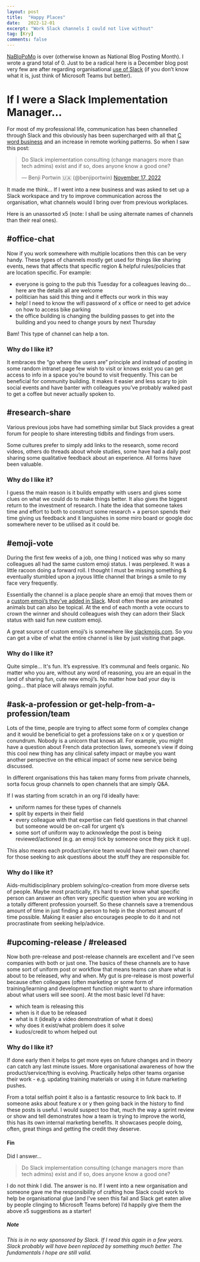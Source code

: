 ```yaml
---
layout: post
title:  "Happy Places"
date:   2022-12-01
excerpt: "Work Slack channels I could not live without"
tag: [Kry]
comments: false
---
```

[NaBloPoMo](https://twitter.com/hashtag/nablopomo) is over (otherwise known as National Blog Posting Month). I wrote a grand total of 0. Just to be a radical here is a December blog post very few are after regarding organisational [use of Slack](https://slack.com/) (if you don’t know what it is, just think of Microsoft Teams but better).

# If I were a Slack Implementation Manager...
For most of my professional life, communication has been channelled through Slack and this obviously has been supercharged with all that [C word business](https://www.nhs.uk/conditions/coronavirus-covid-19/) and an increase in remote working patterns. So when I saw this post:

<blockquote class="twitter-tweet"><p lang="en" dir="ltr">Do Slack implementation consulting (change managers more than tech admins) exist and if so, does anyone know a good one?</p>&mdash; Benji Portwin 🇺🇦 (@benjiportwin) <a href="https://twitter.com/benjiportwin/status/1593277857677074434?ref_src=twsrc%5Etfw">November 17, 2022</a></blockquote> <script async src="https://platform.twitter.com/widgets.js" charset="utf-8"></script>

It made me think… If I went into a new business and was asked to set up a Slack workspace and try to improve communication across the organisation, what channels would I bring over from previous workplaces. 

Here is an unassorted x5 (note: I shall be using alternate names of channels than their real ones).

## #office-chat
Now if you work somewhere with multiple locations then this can be very handy. These types of channels mostly get used for things like sharing events, news that affects that specific region & helpful rules/policies that are location specific. For example:
- everyone is going to the pub this Tuesday for a colleagues leaving do… here are the details all are welcome
- politician has said this thing and it effects our work in this way
- help! I need to know the wifi password of x office or need to get advice on how to access bike parking
- the office building is changing the building passes to get into the building and you need to change yours by next Thursday

Bam! This type of channel can help a ton.

### Why do I like it? 
It embraces the “go where the users are” principle and instead of posting in some random intranet page few wish to visit or knows exist you can get access to info in a space you’re bound to visit frequently. This can be beneficial for community building. It makes it easier and less scary to join social events and have banter with colleagues you’ve probably walked past to get a coffee but never actually spoken to.

## #research-share
Various previous jobs have had something similar but Slack provides a great forum for people to share interesting tidbits and findings from users.

Some cultures prefer to simply add links to the research, some record videos, others do threads about whole studies, some have had a daily post sharing some qualitative feedback about an experience. All forms have been valuable.

### Why do I like it? 
I guess the main reason is it builds empathy with users and gives some clues on what we could do to make things better. It also gives the biggest return to the investment of research. I hate the idea that someone takes time and effort to both to construct some research + a person spends their time giving us feedback and it languishes in some miro board or google doc somewhere never to be utilised as it could be.

## #emoji-vote
During the first few weeks of a job, one thing I noticed was why so many colleagues all had the same custom emoji status. I was perplexed. It was a little racoon doing a forward roll. I thought I must be missing something & eventually stumbled upon a joyous little channel that brings a smile to my face very frequently.

Essentially the channel is a place people share an emoji that moves them or a [custom emoji’s they’ve added in Slack](https://slack.com/help/articles/206870177-Add-custom-emoji-and-aliases-to-your-workspace). Most often these are animated animals but can also be topical. At the end of each month a vote occurs to crown the winner and should colleagues wish they can adorn their Slack status with said fun new custom emoji. 

A great source of custom emoji’s is somewhere like [slackmojis.com](https://slackmojis.com/emojis/recent). So you can get a vibe of what the entire channel is like by just visiting that page.

### Why do I like it? 
Quite simple… It's fun. It’s expressive. It’s communal and feels organic. No matter who you are, without any word of reasoning, you are an equal in the land of sharing fun, cute new emoji’s. No matter how bad your day is going… that place will always remain joyful.

## #ask-a-profession or get-help-from-a-profession/team
Lots of the time, people are trying to affect some form of complex change and it would be beneficial to get a professions take on x or y question or conundrum. Nobody is a unicorn that knows all. For example, you might have a question about French data protection laws, someone’s view if doing this cool new thing has any clinical safety impact or maybe you want another perspective on the ethical impact of some new service being discussed. 

In different organisations this has taken many forms from private channels, sorta focus group channels to open channels that are simply Q&A. 

If I was starting from scratch in an org I’d ideally have: 
- uniform names for these types of channels
- split by experts in their field
- every colleague with that expertise can field questions in that channel but someone would be on-call for urgent q’s
- some sort of uniform way to acknowledge the post is being reviewed/actioned (e.g. an emoji tick by someone once they pick it up). 

This also means each product/service team would have their own channel for those seeking to ask questions about the stuff they are responsible for.

### Why do I like it?
Aids-multidisciplinary problem solving/co-creation from more diverse sets of people. Maybe most practically, it’s hard to ever know what specific person can answer an often very specific question when you are working in a totally different profession yourself. So these channels save a tremendous amount of time in just finding a person to help in the shortest amount of time possible. Making it easier also encourages people to do it and not procrastinate from seeking help/advice. 

## #upcoming-release / #released
Now both pre-release and post-release channels are excellent and I’ve seen companies with both or just one. The basics of these channels are to have some sort of uniform post or workflow that means teams can share what is about to be released, why and when. My gut is pre-release is most powerful because often colleagues (often marketing or some form of training/learning and development function might want to share information about what users will see soon). At the most basic level I’d have:
- which team is releasing this
- when is it due to be released
- what is it (ideally a video demonstration of what it does)
- why does it exist/what problem does it solve
- kudos/credit to whom helped out

### Why do I like it?
If done early then it helps to get more eyes on future changes and in theory can catch any last minute issues. More organisational awareness of how the product/service/thing is evolving. Practically helps other teams organise their work - e.g. updating training materials or using it in future marketing pushes.

From a total selfish point it also is a fantastic resource to link back to. If someone asks about feature x or y then going back in the history to find these posts is useful. I would suspect too that, much the way a sprint review or show and tell demonstrates how a team is trying to improve the world, this has its own internal marketing benefits. It showcases people doing, often, great things and getting the credit they deserve. 

#### Fin
Did I answer…

> Do Slack implementation consulting (change managers more than tech admins) exist and if so, does anyone know a good one?

I do not think I did. The answer is no. If I went into a new organisation and someone gave me the responsibility of crafting how Slack could work to help be organisational glue (and I’ve seen this fail and Slack get eaten alive by people clinging to Microsoft Teams before) I’d happily give them the above x5 suggestions as a starter! 

##### _Note_
_This is in no way sponsored by Slack. If I read this again in a few years. Slack probably will have been replaced by something much better. The fundamentals I hope are still valid._


